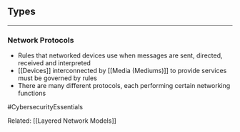 ## Types
---
### Network Protocols
- Rules that networked devices use when messages are sent, directed, received and interpreted
- [[Devices]] interconnected by [[Media (Mediums)]] to provide services must be governed by rules
- There are many different protocols, each performing certain networking functions

#CybersecurityEssentials 

Related: [[Layered Network Models]]